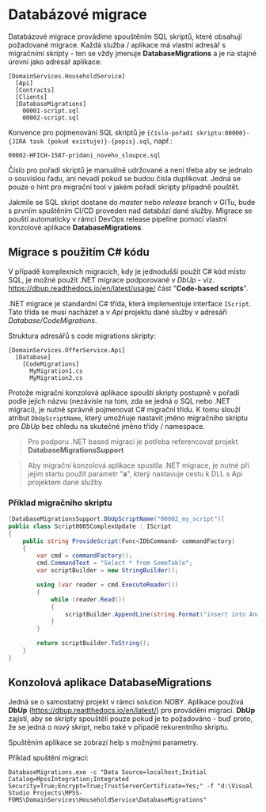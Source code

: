 ﻿# Databázové migrace
Databázové migrace provádíme spouštěním SQL skriptů, které obsahují požadované migrace.
Každá služba / aplikace má vlastní adresář s migračními skripty - ten se vždy jmenuje **DatabaseMigrations** a je na stajné úrovni jako adresář aplikace:
```
[DomainServices.HouseholdService]
  [Api]
  [Contracts]
  [Clients]
  [DatabaseMigrations]
    00001-script.sql
    00002-script.sql
```

Konvence pro pojmenování SQL skriptů je `{číslo-pořadí skriptu:00000}-{JIRA task (pokud existuje)}-{popis}.sql`, např.:
```
00002-HFICH-1587-pridani_noveho_sloupce.sql
```
Číslo pro pořadí skriptů je manuálně udržované a není třeba aby se jednalo o souvislou řadu, ani nevadí pokud se budou čísla duplikovat.
Jedná se pouze o hint pro migrační tool v jakém pořadí skripty případně pouštět.

Jakmile se SQL skript dostane do *master* nebo *release* branch v GITu, bude s prvním spuštěním CI/CD proveden nad databází dané služby.
Migrace se pouští automaticky v rámci DevOps release pipeline pomocí vlastní konzolové aplikace **DatabaseMigrations**.

## Migrace s použitím C# kódu
V případě komplexních migracích, kdy je jednodušší použít C# kód místo SQL, je možné použít .NET migrace podporované v *DbUp* - viz. https://dbup.readthedocs.io/en/latest/usage/ část "**Code-based scripts**".

.NET migrace je standardní C# třída, která implementuje interface `IScript`.
Tato třída se musí nacházet a v *Api* projektu dané služby v adresáři *Database/CodeMigrations*.

Struktura adresářů s code migrations skripty:
```
[DomainServices.OfferService.Api]
  [Database]
    [CodeMigrations]
      MyMigration1.cs
      MyMigration2.cs
```

Protože migrační konzolová aplikace spouští skripty postupně v pořadí podle jejich názvu (nezávisle na tom, zda se jedná o SQL nebo .NET migraci), je nutné správně pojmenovat C# migrační třídu.
K tomu slouží atribut `DbUpScriptName`, který umožňuje nastavit jméno migračního skriptu pro *DbUp* bez ohledu na skutečné jméno třídy / namespace.

> Pro podporu .NET based migrací je potřeba referencovat projekt **DatabaseMigrationsSupport**

> Aby migrační konzolová aplikace spustila .NET migrace, je nutné při jejím startu použít parametr "**a**", který nastavuje cestu k DLL s Api projektem dané služby

### Příklad migračního skriptu
```csharp
[DatabaseMigrationsSupport.DbUpScriptName("00002_my_script")]
public class Script0005ComplexUpdate : IScript
{
    public string ProvideScript(Func<IDbCommand> commandFactory)
    {
        var cmd = commandFactory();
        cmd.CommandText = "Select * from SomeTable";
        var scriptBuilder = new StringBuilder();

        using (var reader = cmd.ExecuteReader())
        {
            while (reader.Read())
            {
                scriptBuilder.AppendLine(string.Format("insert into AnotherTable values ({0})", reader.GetString(0)));
            }
        }

        return scriptBuilder.ToString();
    }
}
```

## Konzolová aplikace DatabaseMigrations
Jedná se o samostatný projekt v rámci solution NOBY. Aplikace používá **DbUp** (https://dbup.readthedocs.io/en/latest/) pro provádění migrací.
**DbUp** zajistí, aby se skripty spouštěli pouze pokud je to požadováno - buď proto, že se jedná o nový skript, nebo také v případě rekurentního skriptu.

Spuštěním aplikace se zobrazí help s možnými parametry.

Příklad spuštění migrací:
```
DatabaseMigrations.exe -c "Data Source=localhost;Initial Catalog=MpssIntegration;Integrated Security=True;Encrypt=True;TrustServerCertificate=Yes;" -f "d:\Visual Studio Projects\MPSS-FOMS\DomainServices\HouseholdService\DatabaseMigrations"
```
